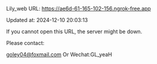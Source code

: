 Lily_web URL: https://ae6d-61-165-102-156.ngrok-free.app

Updated at: 2024-12-10 20:03:13

If you cannot open this URL, the server might be down.

Please contact: 

goley04@foxmail.com Or Wechat:GL_yeaH